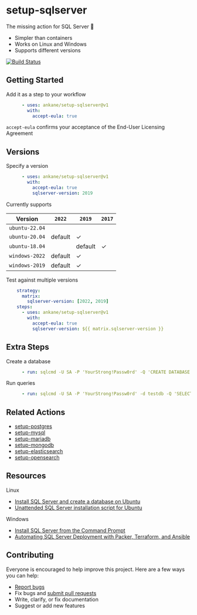# setup-sqlserver

The missing action for SQL Server :tada:

- Simpler than containers
- Works on Linux and Windows
- Supports different versions

[![Build Status](https://github.com/ankane/setup-sqlserver/workflows/build/badge.svg?branch=v1)](https://github.com/ankane/setup-sqlserver/actions)

## Getting Started

Add it as a step to your workflow

```yml
      - uses: ankane/setup-sqlserver@v1
        with:
          accept-eula: true
```

`accept-eula` confirms your acceptance of the End-User Licensing Agreement

## Versions

Specify a version

```yml
      - uses: ankane/setup-sqlserver@v1
        with:
          accept-eula: true
          sqlserver-version: 2019
```

Currently supports

Version | `2022` | `2019` | `2017`
--- | --- | --- | ---
`ubuntu-22.04` | | |
`ubuntu-20.04` | default | ✓ |
`ubuntu-18.04` | | default | ✓
`windows-2022` | default | ✓ |
`windows-2019` | default | ✓ |

Test against multiple versions

```yml
    strategy:
      matrix:
        sqlserver-version: [2022, 2019]
    steps:
      - uses: ankane/setup-sqlserver@v1
        with:
          accept-eula: true
          sqlserver-version: ${{ matrix.sqlserver-version }}
```

## Extra Steps

Create a database

```yml
      - run: sqlcmd -U SA -P 'YourStrong!Passw0rd' -Q 'CREATE DATABASE testdb'
```

Run queries

```yml
      - run: sqlcmd -U SA -P 'YourStrong!Passw0rd' -d testdb -Q 'SELECT @@VERSION'
```

## Related Actions

- [setup-postgres](https://github.com/ankane/setup-postgres)
- [setup-mysql](https://github.com/ankane/setup-mysql)
- [setup-mariadb](https://github.com/ankane/setup-mariadb)
- [setup-mongodb](https://github.com/ankane/setup-mongodb)
- [setup-elasticsearch](https://github.com/ankane/setup-elasticsearch)
- [setup-opensearch](https://github.com/ankane/setup-opensearch)

## Resources

Linux

- [Install SQL Server and create a database on Ubuntu](https://docs.microsoft.com/en-us/sql/linux/quickstart-install-connect-ubuntu)
- [Unattended SQL Server installation script for Ubuntu](https://docs.microsoft.com/en-us/sql/linux/sample-unattended-install-ubuntu)

Windows

- [Install SQL Server from the Command Prompt](https://docs.microsoft.com/en-us/sql/database-engine/install-windows/install-sql-server-from-the-command-prompt)
- [Automating SQL Server Deployment with Packer, Terraform, and Ansible](https://eqxtech.com/engineering/automating-sql-server-deployment-with-packer-terraform-and-ansible/)

## Contributing

Everyone is encouraged to help improve this project. Here are a few ways you can help:

- [Report bugs](https://github.com/ankane/setup-sqlserver/issues)
- Fix bugs and [submit pull requests](https://github.com/ankane/setup-sqlserver/pulls)
- Write, clarify, or fix documentation
- Suggest or add new features
